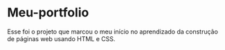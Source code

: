 # Meu-portfolio

Esse foi o projeto que marcou o meu início no aprendizado da construção de páginas web usando HTML e CSS.
